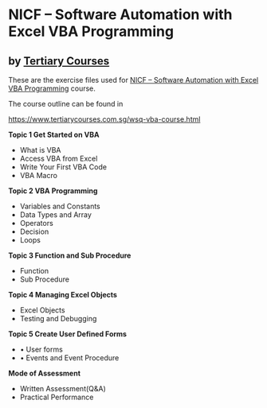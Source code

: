 # NICF – Software Automation with Excel VBA Programming
## by [Tertiary  Courses](https://www.tertiarycourses.com.sg/)

These are the exercise files used for [NICF – Software Automation with Excel VBA Programming](https://www.tertiarycourses.com.sg/wsq-vba-course.html) course. 

The course outline can be found in 

https://www.tertiarycourses.com.sg/wsq-vba-course.html

<p><strong>Topic 1 Get Started on VBA</strong></p>
<ul>
<li>What is VBA</li>
<li>Access VBA from Excel</li>
<li>Write Your First VBA Code</li>
<li>VBA Macro</li>
</ul>
<p><strong>Topic 2 VBA Programming</strong></p>
<ul>
<li>Variables and Constants</li>
<li>Data Types and Array</li>
<li>Operators</li>
<li>Decision</li>
<li>Loops</li>
</ul>
<p><strong>Topic 3 Function and Sub Procedure</strong></p>
<ul>
<li>Function</li>
<li>Sub Procedure</li>
</ul>
<p><strong>Topic 4 Managing Excel Objects</strong></p>
<ul>
<li>Excel Objects</li>
<li>Testing and Debugging</li>
</ul>
<p><strong>Topic 5 Create User Defined Forms</strong></p>
<ul>
<li>&bull; User forms</li>
<li>&bull; Events and Event Procedure</li>
</ul>

<p><strong>Mode of Assessment</strong></p>
<ul>
<li>Written Assessment(Q&amp;A)</li>
<li>Practical Performance</li>
</ul>





